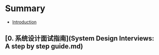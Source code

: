 # Summary

* [Introduction](README.md)

## [0. 系统设计面试指南](System Design Interviews: A step by step guide.md)

